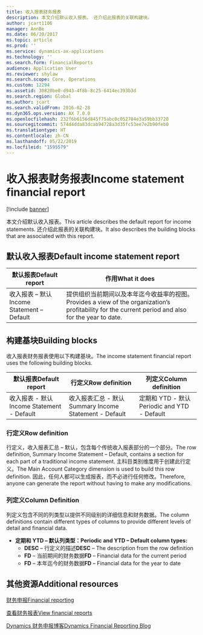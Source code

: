 ```yaml
---
title: 收入报表财务报表
description: 本文介绍默认收入报表。 还介绍此报表的关联构建块。
author: jcart1106
manager: AnnBe
ms.date: 06/20/2017
ms.topic: article
ms.prod: ''
ms.service: dynamics-ax-applications
ms.technology: ''
ms.search.form: FinancialReports
audience: Application User
ms.reviewer: shylaw
ms.search.scope: Core, Operations
ms.custom: 12294
ms.assetid: 30820be0-d943-4f8b-8c25-6414ec393b3d
ms.search.region: Global
ms.author: jcart
ms.search.validFrom: 2016-02-28
ms.dyn365.ops.version: AX 7.0.0
ms.openlocfilehash: 232f6b6156d845f75abc0c052704e3a59bb33720
ms.sourcegitcommit: 574d4dda83dcab94728a3d35fc53ee7e2b90feb0
ms.translationtype: HT
ms.contentlocale: zh-CN
ms.lasthandoff: 05/22/2019
ms.locfileid: "1595579"
---
```

# <a name="income-statement-financial-report"></a><span data-ttu-id="fef69-104">收入报表财务报表</span><span class="sxs-lookup"><span data-stu-id="fef69-104">Income statement financial report</span></span>

[!include [banner](../includes/banner.md)]

<span data-ttu-id="fef69-105">本文介绍默认收入报表。</span><span class="sxs-lookup"><span data-stu-id="fef69-105">This article describes the default report for income statements.</span></span> <span data-ttu-id="fef69-106">还介绍此报表的关联构建块。</span><span class="sxs-lookup"><span data-stu-id="fef69-106">It also describes the building blocks that are associated with this report.</span></span> 

<a name="default-income-statement-report"></a><span data-ttu-id="fef69-107">默认收入报表</span><span class="sxs-lookup"><span data-stu-id="fef69-107">Default income statement report</span></span>
-------------------------------

| <span data-ttu-id="fef69-108">默认报表</span><span class="sxs-lookup"><span data-stu-id="fef69-108">Default report</span></span>             | <span data-ttu-id="fef69-109">作用</span><span class="sxs-lookup"><span data-stu-id="fef69-109">What it does</span></span>                                                                                              |
|----------------------------|-----------------------------------------------------------------------------------------------------------|
| <span data-ttu-id="fef69-110">收入报表 – 默认</span><span class="sxs-lookup"><span data-stu-id="fef69-110">Income Statement – Default</span></span> | <span data-ttu-id="fef69-111">提供组织当前期间以及本年迄今收益率的视图。</span><span class="sxs-lookup"><span data-stu-id="fef69-111">Provides a view of the organization’s profitability for the current period and also for the year to date.</span></span> |

## <a name="building-blocks"></a><span data-ttu-id="fef69-112">构建基块</span><span class="sxs-lookup"><span data-stu-id="fef69-112">Building blocks</span></span>
<span data-ttu-id="fef69-113">收入报表财务报表使用以下构建基块。</span><span class="sxs-lookup"><span data-stu-id="fef69-113">The income statement financial report uses the following building blocks.</span></span>

| <span data-ttu-id="fef69-114">默认报表</span><span class="sxs-lookup"><span data-stu-id="fef69-114">Default report</span></span>             | <span data-ttu-id="fef69-115">行定义</span><span class="sxs-lookup"><span data-stu-id="fef69-115">Row definition</span></span>                     | <span data-ttu-id="fef69-116">列定义</span><span class="sxs-lookup"><span data-stu-id="fef69-116">Column definition</span></span>          |
|----------------------------|------------------------------------|----------------------------|
| <span data-ttu-id="fef69-117">收入报表 - 默认</span><span class="sxs-lookup"><span data-stu-id="fef69-117">Income Statement - Default</span></span> | <span data-ttu-id="fef69-118">收入报表汇总 - 默认</span><span class="sxs-lookup"><span data-stu-id="fef69-118">Summary Income Statement - Default</span></span> | <span data-ttu-id="fef69-119">定期和 YTD - 默认</span><span class="sxs-lookup"><span data-stu-id="fef69-119">Periodic and YTD - Default</span></span> |

### <a name="row-definition"></a><span data-ttu-id="fef69-120">行定义</span><span class="sxs-lookup"><span data-stu-id="fef69-120">Row definition</span></span>

<span data-ttu-id="fef69-121">行定义，收入报表汇总 – 默认，包含每个传统收入报表部分的一个部分。</span><span class="sxs-lookup"><span data-stu-id="fef69-121">The row definition, Summary Income Statement – Default, contains a section for each part of a traditional income statement.</span></span> <span data-ttu-id="fef69-122">主科目类别维度用于创建此行定义。</span><span class="sxs-lookup"><span data-stu-id="fef69-122">The Main Account Category dimension is used to build this row definition.</span></span> <span data-ttu-id="fef69-123">因此，任何人都可以生成报表，而不必进行任何修改。</span><span class="sxs-lookup"><span data-stu-id="fef69-123">Therefore, anyone can generate the report without having to make any modifications.</span></span>

### <a name="column-definition"></a><span data-ttu-id="fef69-124">列定义</span><span class="sxs-lookup"><span data-stu-id="fef69-124">Column Definition</span></span>

<span data-ttu-id="fef69-125">列定义包含不同的列类型以提供不同级别的详细信息和财务数据。</span><span class="sxs-lookup"><span data-stu-id="fef69-125">The column definitions contain different types of columns to provide different levels of detail and financial data.</span></span>

-   <span data-ttu-id="fef69-126">**定期和 YTD – 默认列类型：**</span><span class="sxs-lookup"><span data-stu-id="fef69-126">**Periodic and YTD – Default column types:**</span></span>
    -   <span data-ttu-id="fef69-127">**DESC** – 行定义的描述</span><span class="sxs-lookup"><span data-stu-id="fef69-127">**DESC** – The description from the row definition</span></span>
    -   <span data-ttu-id="fef69-128">**FD** – 当前期间的财务数据</span><span class="sxs-lookup"><span data-stu-id="fef69-128">**FD** – Financial data for the current period</span></span>
    -   <span data-ttu-id="fef69-129">**FD** – 本年迄今的财务数据</span><span class="sxs-lookup"><span data-stu-id="fef69-129">**FD** – Financial data for the year to date</span></span>



<a name="additional-resources"></a><span data-ttu-id="fef69-130">其他资源</span><span class="sxs-lookup"><span data-stu-id="fef69-130">Additional resources</span></span>
--------

[<span data-ttu-id="fef69-131">财务申报</span><span class="sxs-lookup"><span data-stu-id="fef69-131">Financial reporting</span></span>](financial-reporting-getting-started.md)

[<span data-ttu-id="fef69-132">查看财务报表</span><span class="sxs-lookup"><span data-stu-id="fef69-132">View financial reports</span></span>](view-financial-reports.md)

[<span data-ttu-id="fef69-133">Dynamics 财务申报博客</span><span class="sxs-lookup"><span data-stu-id="fef69-133">Dynamics Financial Reporting Blog</span></span>](https://blogs.msdn.com/b/dynamics_financial_reporting/)



